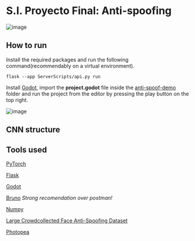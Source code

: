 # S.I. Proyecto Final: Anti-spoofing
![image](https://github.com/user-attachments/assets/0e29d186-027c-4efa-bb2e-13ed092c301e)
## How to run
Install the required packages and run the following command(recommendably on a virtual environment).
```
flask --app ServerScripts/api.py run
```
Install [Godot](https://godotengine.org/), import the **project.godot** file inside the [anti-spoof-demo](https://github.com/unaiLarra/SI_Proyecto_Final/tree/main/anti-spoof-demo) folder and run the project from the editor by pressing the play button on the top right.

![image](https://github.com/user-attachments/assets/d5b20eef-3041-491c-bcaf-3d148ba833f9)

## CNN structure

## Tools used
[PyTorch](https://pytorch.org/)

[Flask](https://flask.palletsprojects.com/en/stable/)

[Godot](https://godotengine.org/)

[Bruno](https://www.usebruno.com/) *Strong recomendation over postman!*

[Numpy](https://numpy.org/)

[Large Crowdcollected Face Anti-Spoofing Dataset](https://www.kaggle.com/datasets/faber24/lcc-fasd)

[Photopea](https://www.photopea.com/)
